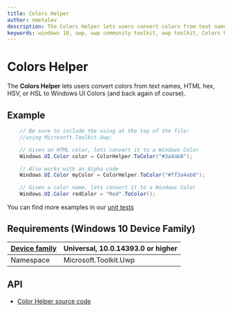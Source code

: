 ```yaml
---
title: Colors Helper
author: nmetulev
description: The Colors Helper lets users convert colors from text names, HTML hex, HSV, or HSL to Windows UI Colors
keywords: windows 10, uwp, uwp community toolkit, uwp toolkit, Colors Helper
---
```


# Colors Helper

The **Colors Helper** lets users convert colors from text names, HTML hex, HSV, or HSL to Windows UI Colors (and back again of course).

## Example

```csharp
	// Be sure to include the using at the top of the file:
	//using Microsoft.Toolkit.Uwp;

	// Given an HTML color, lets convert it to a Windows Color
	Windows.UI.Color color = ColorHelper.ToColor("#3a4ab0");

	// Also works with an Alpha code
	Windows.UI.Color myColor = ColorHelper.ToColor("#ff3a4ab0");

	// Given a color name, lets convert it to a Windows Color
	Windows.UI.Color redColor = "Red".ToColor();
```

You can find more examples in our [unit tests](https://github.com/Microsoft/UWPCommunityToolkit/blob/master/UnitTests/Helpers/Test_ColorHelper.cs)

## Requirements (Windows 10 Device Family)

| [Device family](http://go.microsoft.com/fwlink/p/?LinkID=526370) | Universal, 10.0.14393.0 or higher |
| --- | --- |
| Namespace | Microsoft.Toolkit.Uwp |

## API

* [Color Helper source code](https://github.com/Microsoft/UWPCommunityToolkit/blob/master/Microsoft.Toolkit.Uwp/Helpers/ColorHelper.cs)


